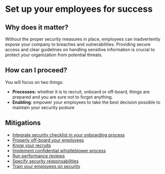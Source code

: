 # Set up your employees for success

## Why does it matter?

Without the proper security measures in place, employees can inadvertently
expose your company to breaches and vulnerabilities. Providing secure access and
clear guidelines on handling sensitive information is crucial to protect your
organization from potential threats.

## How can I proceed?

You will focus on two things:

- **Processes:** whether it is to recruit, onboard or off-board, things are
  prepared and you are sure not to forgot anything.
- **Enabling**: empower your employees to take the best decision possible to
  maintain your security posture

## Mitigations

- [Integrate security checklist in your onboarding process](PER.LIF.001_onboarding.md)
- [Properly off-board your employees](PER.LIF.002_offboarding.md)
- [Know your recruits](PER.LIF.003_pre-employment-screening-process.md)
- [Implement confidential whistleblower process](PER.LIF.004_confidential_whistleblower_process.md)
- [Run performance reviews](PER.LIF.005_performance_reviews.md)
- [Specify security responsabilities](PER.LIF.006_security_roles_and_responsibilities.md)
- [Train your employees on security](PER.LIF.007_security_awareness_training.md)
